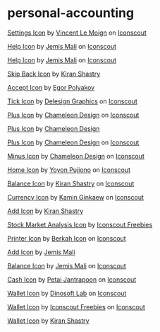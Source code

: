 # personal-accounting
<a href="https://iconscout.com/icons/settings" target="_blank">Settings Icon</a> by <a href="https://iconscout.com/contributors/vincent-le-moign">Vincent Le Moign</a> on <a href="https://iconscout.com">Iconscout</a>

<a href="https://iconscout.com/icons/help" target="_blank">Help Icon</a> by <a href="https://iconscout.com/contributors/jemismali">Jemis Mali</a> on <a href="https://iconscout.com">Iconscout</a>

<a href="https://iconscout.com/icons/help" target="_blank">Help Icon</a> by <a href="https://iconscout.com/contributors/jemismali">Jemis Mali</a> on <a href="https://iconscout.com">Iconscout</a>


<a href="https://iconscout.com/icons/skip-back" target="_blank">Skip Back Icon</a> by <a href="https://iconscout.com/contributors/kiran-shastry" target="_blank">Kiran Shastry</a>

<a href="https://iconscout.com/icons/accept" target="_blank">Accept Icon</a> by <a href="https://iconscout.com/contributors/egor-polyakov" target="_blank">Egor Polyakov</a>

<a href="https://iconscout.com/icons/tick" target="_blank">Tick Icon</a> by <a href="https://iconscout.com/contributors/delesign">Delesign Graphics</a> on <a href="https://iconscout.com">Iconscout</a>

<a href="https://iconscout.com/icons/plus" target="_blank">Plus Icon</a> by <a href="https://iconscout.com/contributors/chamedesign">Chameleon Design</a> on <a href="https://iconscout.com">Iconscout</a>

<a href="https://iconscout.com/icons/plus" target="_blank">Plus Icon</a> by <a href="https://iconscout.com/contributors/chamedesign" target="_blank">Chameleon Design</a>

<a href="https://iconscout.com/icons/plus" target="_blank">Plus Icon</a> by <a href="https://iconscout.com/contributors/chamedesign">Chameleon Design</a> on <a href="https://iconscout.com">Iconscout</a>

<a href="https://iconscout.com/icons/minus" target="_blank">Minus Icon</a> by <a href="https://iconscout.com/contributors/chamedesign">Chameleon Design</a> on <a href="https://iconscout.com">Iconscout</a>

<a href="https://iconscout.com/icons/home" target="_blank">Home Icon</a> by <a href="https://iconscout.com/contributors/yoyonpujiono">Yoyon Pujiono</a> on <a href="https://iconscout.com">Iconscout</a>

<a href="https://iconscout.com/icons/balance" target="_blank">Balance Icon</a> by <a href="https://iconscout.com/contributors/kiran-shastry">Kiran Shastry</a> on <a href="https://iconscout.com">Iconscout</a>

<a href="https://iconscout.com/icons/currency" target="_blank">Currency Icon</a> by <a href="https://iconscout.com/contributors/friend4331">Kamin Ginkaew</a> on <a href="https://iconscout.com">Iconscout</a>

<a href="https://iconscout.com/icons/add" target="_blank">Add Icon</a> by <a href="https://iconscout.com/contributors/kiran-shastry" target="_blank">Kiran Shastry</a>

<a href="https://iconscout.com/icons/stock-market-analysis" target="_blank">Stock Market Analysis Icon</a> by <a href="https://iconscout.com/contributors/iconscout" target="_blank">Iconscout Freebies</a>

<a href="https://iconscout.com/icons/printer" target="_blank">Printer Icon</a> by <a href="https://iconscout.com/contributors/berkah-studio">Berkah Icon</a> on <a href="https://iconscout.com">Iconscout</a>

<a href="https://iconscout.com/icons/add" target="_blank">Add Icon</a> by <a href="https://iconscout.com/contributors/jemismali" target="_blank">Jemis Mali</a>

<a href="https://iconscout.com/icons/balance" target="_blank">Balance Icon</a> by <a href="https://iconscout.com/contributors/jemismali">Jemis Mali</a> on <a href="https://iconscout.com">Iconscout</a>

<a href="https://iconscout.com/icons/cash" target="_blank">Cash Icon</a> by <a href="https://iconscout.com/contributors/petai-jantrapoon">Petai Jantrapoon</a> on <a href="https://iconscout.com">Iconscout</a>

<a href="https://iconscout.com/icons/wallet" target="_blank">Wallet Icon</a> by <a href="https://iconscout.com/contributors/dinosoftlabs">Dinosoft Lab</a> on <a href="https://iconscout.com">Iconscout</a>

<a href="https://iconscout.com/icons/wallet" target="_blank">Wallet Icon</a> by <a href="https://iconscout.com/contributors/iconscout">Iconscout Freebies</a> on <a href="https://iconscout.com">Iconscout</a>

<a href="https://iconscout.com/icons/wallet" target="_blank">Wallet Icon</a> by <a href="https://iconscout.com/contributors/kiran-shastry" target="_blank">Kiran Shastry</a>
